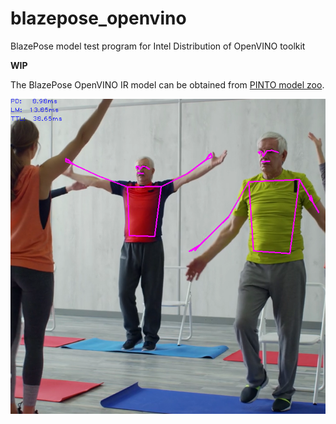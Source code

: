 # blazepose_openvino
BlazePose model test program for Intel Distribution of OpenVINO toolkit

**WIP**

The BlazePose OpenVINO IR model can be obtained from [PINTO model zoo](https://github.com/PINTO0309/PINTO_model_zoo). 

![Example](./resources/result.png)
